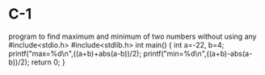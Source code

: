 # C-1
program to find maximum and minimum of two numbers without using any 
#include<stdio.h>
#include<stdlib.h>
int main()
{
	int a=-22, b=4;
	printf("max=%d\n",((a+b)+abs(a-b))/2);
	printf("min=%d\n",((a+b)-abs(a-b))/2);
	return 0;
}
